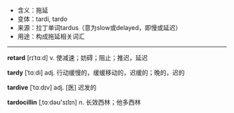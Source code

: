 - <span class="definition">含义：拖延</span>
- <span class="definition">变体：tardi, tardo</span>
- <span class="definition">来源：拉丁单词tardus（意为slow或delayed，即慢或延迟）</span>
- <span class="definition">用途：构成拖延相关词汇</span>

---

<span class="vocabulary">**retard**</span> [rɪˈtɑːd] v. 使减速；妨碍；阻止；推迟，延迟

<span class="vocabulary">**tardy**</span> [ˈtɑːdi] adj. 行动缓慢的，缓缓移动的，迟缓的；晚的，迟的

<span class="vocabulary">**tardive**</span> [ˈtɑːdɪv] adj. [医] 迟发的

<span class="vocabulary">**tardocillin**</span> [ˌtɑːdəʊ'sɪlɪn] n. 长效西林；他多西林
